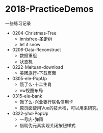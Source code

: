 # 2018-PracticeDemos
一些练习记录
* 0204-Christmas-Tree
    * innisfree-圣诞树
    * let it snow
* 0206-Data-Reconstruct
    * 数据重组
    * 状态机
* 0222-Meituan-download
    * 美团旅行-下载页面
* 0305-ele-PopUp
    * 饿了么-十二生肖
    * vw视图布局
* 0315-ele-bank
    * 饿了么-兴业银行联名信用卡
    * 原页面使用Vue的技术栈，可以用来研究。
* 0322-yhd-PopUp
    * 一号店-弹窗
    * 借助伪元素实现关闭按钮样式